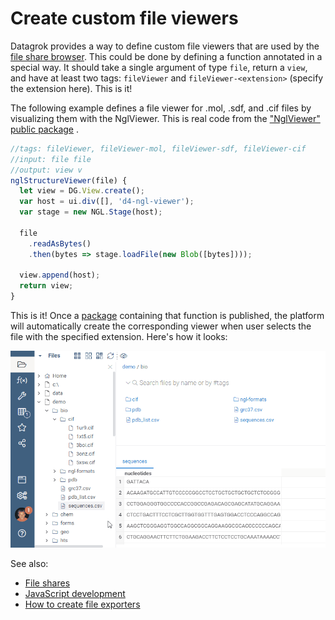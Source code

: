 <!-- TITLE: Create custom file viewers -->

# Create custom file viewers

Datagrok provides a way to define custom file viewers that are used by the
[file share browser](../../access/file-shares.md). This could be done by defining a function annotated in a special way.
It should take a single argument of type `file`, return a `view`, and have at least two tags: `fileViewer`
and `fileViewer-<extension>` (specify the extension here). This is it!

The following example defines a file viewer for .mol, .sdf, and .cif files by visualizing them with the NglViewer. This
is real code from
the ["NglViewer" public package](https://github.com/datagrok-ai/public/blob/master/packages/NglViewer/package.js)
.

```js
//tags: fileViewer, fileViewer-mol, fileViewer-sdf, fileViewer-cif
//input: file file
//output: view v
nglStructureViewer(file) {
  let view = DG.View.create();
  var host = ui.div([], 'd4-ngl-viewer');
  var stage = new NGL.Stage(host);

  file
    .readAsBytes()
    .then(bytes => stage.loadFile(new Blob([bytes])));

  view.append(host);
  return view;
}

```

This is it! Once a [package](../develop.md#packages) containing that function is published, the platform will
automatically create the corresponding viewer when user selects the file with the specified extension. Here's how it
looks:

![file-shares-file-viewers](../../access/file-shares-file-viewers.gif)

See also:

* [File shares](../../access/file-shares.md)
* [JavaScript development](../develop.md)
* [How to create file exporters](file-exporters.md)

